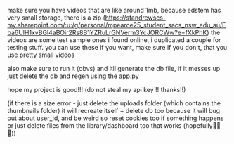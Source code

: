 make sure you have videos that are like around 1mb, because edstem has very small storage, there is a zip 
(https://standrewscs-my.sharepoint.com/:u:/g/personal/mpearce25_student_sacs_nsw_edu_au/Eba6UlH1xvBGl4aBOir2Rs8B1YZRuLrGNVerm3YcJORCWw?e=fXkPhK)
the videos are some test sample ones i found online, i duplicated a couple for testing stuff.
you can use these if you want, make sure if you don't, that you use pretty small videos 

also make sure to run it (obvs) and itll generate the db file, if it messes up just delete the db and regen using the app.py 

hope my project is good!!! (do not steal my api key !! thanks!!)

(if there is a size error - just delete the uploads folder (which contains the thumbnails folder) it will recreate itself + delete db too
because it will bug out about user_id, and be weird so reset cookies too if something happens
or just delete files from the library/dashboard too that works (hopefully🤞🤞🤞))


